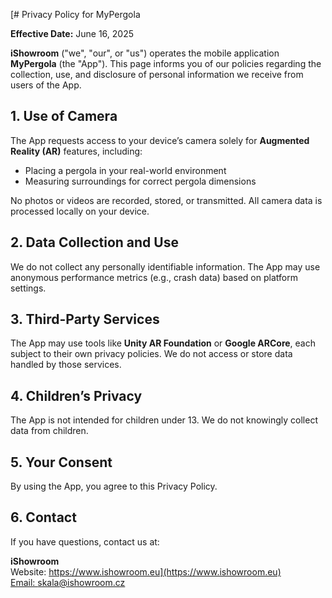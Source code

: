 [# Privacy Policy for MyPergola

**Effective Date:** June 16, 2025

**iShowroom** ("we", "our", or "us") operates the mobile application **MyPergola** (the "App"). This page informs you of our policies regarding the collection, use, and disclosure of personal information we receive from users of the App.

## 1. Use of Camera

The App requests access to your device’s camera solely for **Augmented Reality (AR)** features, including:

- Placing a pergola in your real-world environment
- Measuring surroundings for correct pergola dimensions

No photos or videos are recorded, stored, or transmitted. All camera data is processed locally on your device.

## 2. Data Collection and Use

We do not collect any personally identifiable information. The App may use anonymous performance metrics (e.g., crash data) based on platform settings.

## 3. Third-Party Services

The App may use tools like **Unity AR Foundation** or **Google ARCore**, each subject to their own privacy policies. We do not access or store data handled by those services.

## 4. Children’s Privacy

The App is not intended for children under 13. We do not knowingly collect data from children.

## 5. Your Consent

By using the App, you agree to this Privacy Policy.

## 6. Contact

If you have questions, contact us at:

**iShowroom**  
Website: [https://www.ishowroom.eu](https://www.ishowroom.eu)  
Email: skala@ishowroom.cz
](https://studio-301.github.io/mypergola-privacy-policy/)
